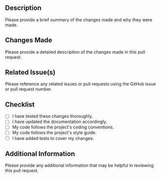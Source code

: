 ## Description

Please provide a brief summary of the changes made and why they were made.

## Changes Made

Please provide a detailed description of the changes made in this pull request.

## Related Issue(s)

Please reference any related issues or pull requests using the GitHub issue or pull request number.

## Checklist

- [ ] I have tested these changes thoroughly.
- [ ] I have updated the documentation accordingly.
- [ ] My code follows the project's coding conventions.
- [ ] My code follows the project's style guide.
- [ ] I have added tests to cover my changes.

## Additional Information

Please provide any additional information that may be helpful in reviewing this pull request.

